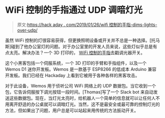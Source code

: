 # WiFi 控制的手指通过 UDP 调暗灯光

> 原文:[https://hack aday . com/2019/01/26/wifi 控制的手指-dims-lights-over-udp/](https://hackaday.com/2019/01/26/wifi-controlled-finger-dims-lights-over-udp/)

虽然 WiFi 控制的灯很容易获得，但更换照明设备或开关并不总是一种选择。[托马斯]碰到了他办公室灯的问题。对于办公室里的开发人员来说，这些灯似乎总是有点太亮。解决办法？一个 3D 打印的， [WiFi 控制的手指](https://toemat.com/light-dimming-robot/)去戳调光器开关。

这个小黑客包括一个伺服系统，一个 3D 打印的手臂和手指组件，以及一个 Wemos D1 迷你开发板。Wemos 是一款基于 ESP8266 的低成本 Arduino 兼容开发板。我们已经在 Hackaday 上看到它被用于各种各样的黑客攻击。

对于此设备，Wemos 用于侦听公司 WiFi 网络上的 UDP 数据包。当它收到一个包，它告诉伺服按下调光按钮一段时间。[Thomas]写了一个 Slack bot 来自动发送这些数据包。现在，当灯光太亮时，给机器人一个简单的信息就可以让任何人不用离开舒适的办公桌就可以调暗灯光。当然，这不是最安全或最可靠的控制灯光的方法，但如果出了问题，用户总是可以站起来用传统的方法扳动开关。